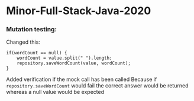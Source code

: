 # Minor-Full-Stack-Java-2020


### Mutation testing:

Changed this:
```
if(wordCount == null) {		
    wordCount = value.split(" ").length;
    repository.saveWordCount(value, wordCount);	
}
```
Added verification if the mock call has been called
Because if `repository.saveWordCount` would fail the correct answer would be returned whereas a null value would be expected
